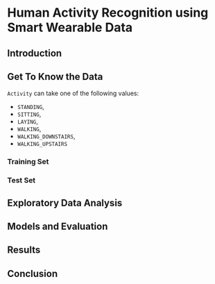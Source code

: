 # Human Activity Recognition using Smart Wearable Data

## Introduction

## Get To Know the Data
`Activity` can take one of the following values: 
  + `STANDING`, 
  + `SITTING`, 
  + `LAYING`, 
  + `WALKING`, 
  + `WALKING_DOWNSTAIRS`,
  + `WALKING_UPSTAIRS`

### Training Set

### Test Set


## Exploratory Data Analysis

## Models and Evaluation

## Results

## Conclusion



